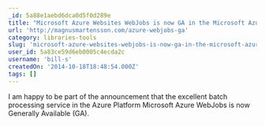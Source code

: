 ```yaml
---
_id: 5a88e1aebd6dca0d5f0d289e
title: "Microsoft Azure Websites WebJobs is now GA in the Microsoft Azure Platform"
url: 'http://magnusmartensson.com/azure-webjobs-ga'
category: libraries-tools
slug: 'microsoft-azure-websites-webjobs-is-now-ga-in-the-microsoft-azure-platform'
user_id: 5a83ce59d6eb0005c4ecda2c
username: 'bill-s'
createdOn: '2014-10-18T18:48:54.000Z'
tags: []
---
```


I am happy to be part of the announcement that the excellent batch processing service in the Azure Platform Microsoft Azure WebJobs is now Generally Available (GA).
